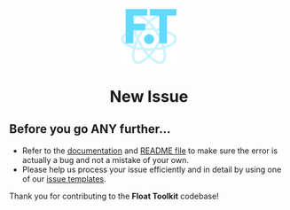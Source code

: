 <div align="center" style="margin-bottom: 0.5rem">
	<img src="https://raw.githubusercontent.com/float-toolkit/react/HEAD/media/ftreact.svg" width="100" />
</div>

<h1 align="center">New Issue</h1>

## Before you go ANY further...

-   Refer to the [documentation](https://float-toolkit.web.app) and [README file](https://github.com/float-toolkit/react/blob/master/README.md) to make sure the error is actually a bug and not a mistake of your own.
-   Please help us process your issue efficiently and in detail by using one of our [issue templates](https://github.com/float-toolkit/react/issues/new/choose).

Thank you for contributing to the **Float Toolkit** codebase!
